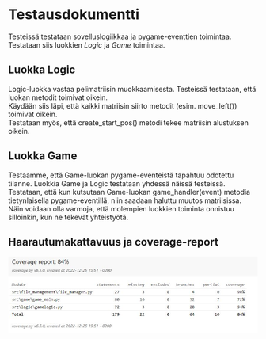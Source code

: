 # Testausdokumentti

Testeissä testataan sovelluslogiikkaa ja pygame-eventtien toimintaa. Testataan siis luokkien _Logic_ ja _Game_ toimintaa.

## Luokka Logic

Logic-luokka vastaa pelimatriisin muokkaamisesta. Testeissä testataan, että luokan metodit toimivat oikein.
<br/>
Käydään siis läpi, että kaikki matriisin siirto metodit (esim. move_left()) toimivat oikein.
<br/>
Testataan myös, että create_start_pos() metodi tekee matriisin alustuksen oikein.

## Luokka Game

Testaamme, että Game-luokan pygame-eventeistä tapahtuu odotettu tilanne. Luokkia Game ja Logic testataan yhdessä näissä testeissä.
<br/>
Testataan, että kun kutsutaan Game-luokan game_handler(event) metodia tietynlaisella pygame-eventillä, niin saadaan haluttu muutos matriisissa.
Näin voidaan olla varmoja, että molempien luokkien toiminta onnistuu silloinkin, kun ne tekevät yhteistyötä.

## Haarautumakattavuus ja coverage-report

![](https://github.com/Jusq17/ot-harjoitustyo/blob/master/Dokumentaatio/kuvat/coverage.JPG)
